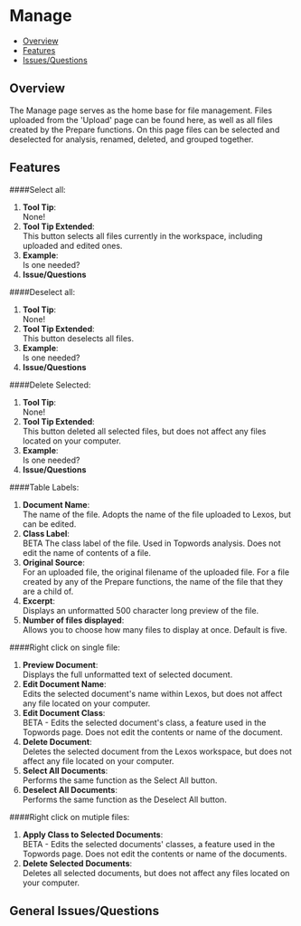 # Manage

* [Overview](#overview)
* [Features](#features)
* [Issues/Questions](#issues)

## <a name='overview'></a> Overview
The Manage page serves as the home base for file management. Files uploaded from the 'Upload' page can be found here, as well as all files created by the Prepare functions. On this page files can be selected and deselected for analysis, renamed, deleted, and grouped together. 


## <a name='features'></a> Features

####Select all:
1. __Tool Tip__:  
   None!
2. __Tool Tip Extended__:  
   This button selects all files currently in the workspace, including uploaded and edited ones. 
3. __Example__:  
   Is one needed? 
4. __Issue/Questions__

####Deselect all:  
1. __Tool Tip__:  
   None!
2. __Tool Tip Extended__:  
   This button deselects all files.
3. __Example__:  
   Is one needed? 
4. __Issue/Questions__

####Delete Selected:
1. __Tool Tip__:  
   None!
2. __Tool Tip Extended__:  
   This button deleted all selected files, but does not affect any files located on your computer.
3. __Example__:  
   Is one needed? 
4. __Issue/Questions__

####Table Labels: 
1. __Document Name__:  
   The name of the file. Adopts the name of the file uploaded to Lexos, but can be edited. 
2. __Class Label__:  
   BETA The class label of the file. Used in Topwords analysis. Does not edit the name of contents of a file. 
3. __Original Source__:  
   For an uploaded file, the original filename of the uploaded file. For a file created by any of the Prepare functions, the name of the file that they are a child of. 
4. __Excerpt__:  
   Displays an unformatted 500 character long preview of the file. 
5. __Number of files displayed__:  
   Allows you to choose how many files to display at once. Default is five. 

####Right click on single file:
1. __Preview Document__:  
   Displays the full unformatted text of selected document. 
2. __Edit Document Name__:  
   Edits the selected document's name within Lexos, but does not affect any file located on your computer.
3. __Edit Document Class__:  
   BETA - Edits the selected document's class, a feature used in the Topwords page. Does not edit the contents or name of the document. 
4. __Delete Document__:  
   Deletes the selected document from the Lexos workspace, but does not affect any file located on your computer.
5. __Select All Documents__:  
   Performs the same function as the Select All button. 
6. __Deselect All Documents__:  
   Performs the same function as the Deselect All button. 

####Right click on mutiple files:
1. __Apply Class to Selected Documents__:  
   BETA - Edits the selected documents' classes, a feature used in the Topwords page. Does not edit the contents or name of the documents.
2. __Delete Selected Documents__:  
   Deletes all selected documents, but does not affect any files located on your computer.

## <a name='issues'></a> General Issues/Questions

